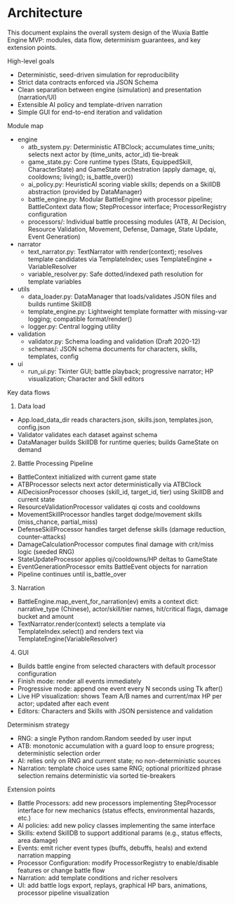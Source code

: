# Architecture

This document explains the overall system design of the Wuxia Battle Engine MVP: modules, data flow, determinism guarantees, and key extension points.

High-level goals
- Deterministic, seed-driven simulation for reproducibility
- Strict data contracts enforced via JSON Schema
- Clean separation between engine (simulation) and presentation (narration/UI)
- Extensible AI policy and template-driven narration
- Simple GUI for end-to-end iteration and validation

Module map
- engine
  - atb_system.py: Deterministic ATBClock; accumulates time_units; selects next actor by (time_units, actor_id) tie-break
  - game_state.py: Core runtime types (Stats, EquippedSkill, CharacterState) and GameState orchestration (apply damage, qi, cooldowns; living(); is_battle_over())
  - ai_policy.py: HeuristicAI scoring viable skills; depends on a SkillDB abstraction (provided by DataManager)
  - battle_engine.py: Modular BattleEngine with processor pipeline; BattleContext data flow; StepProcessor interface; ProcessorRegistry configuration
  - processors/: Individual battle processing modules (ATB, AI Decision, Resource Validation, Movement, Defense, Damage, State Update, Event Generation)
- narrator
  - text_narrator.py: TextNarrator with render(context); resolves template candidates via TemplateIndex; uses TemplateEngine + VariableResolver
  - variable_resolver.py: Safe dotted/indexed path resolution for template variables
- utils
  - data_loader.py: DataManager that loads/validates JSON files and builds runtime SkillDB
  - template_engine.py: Lightweight template formatter with missing-var logging; compatible format/render()
  - logger.py: Central logging utility
- validation
  - validator.py: Schema loading and validation (Draft 2020-12)
  - schemas/: JSON schema documents for characters, skills, templates, config
- ui
  - run_ui.py: Tkinter GUI; battle playback; progressive narrator; HP visualization; Character and Skill editors

Key data flows
1) Data load
- App.load_data_dir reads characters.json, skills.json, templates.json, config.json
- Validator validates each dataset against schema
- DataManager builds SkillDB for runtime queries; builds GameState on demand

2) Battle Processing Pipeline
- BattleContext initialized with current game state
- ATBProcessor selects next actor deterministically via ATBClock
- AIDecisionProcessor chooses (skill_id, target_id, tier) using SkillDB and current state
- ResourceValidationProcessor validates qi costs and cooldowns
- MovementSkillProcessor handles target dodge/movement skills (miss_chance, partial_miss)
- DefenseSkillProcessor handles target defense skills (damage reduction, counter-attacks)
- DamageCalculationProcessor computes final damage with crit/miss logic (seeded RNG)
- StateUpdateProcessor applies qi/cooldowns/HP deltas to GameState
- EventGenerationProcessor emits BattleEvent objects for narration
- Pipeline continues until is_battle_over

3) Narration
- BattleEngine.map_event_for_narration(ev) emits a context dict: narrative_type (Chinese), actor/skill/tier names, hit/critical flags, damage bucket and amount
- TextNarrator.render(context) selects a template via TemplateIndex.select() and renders text via TemplateEngine(VariableResolver)

4) GUI
- Builds battle engine from selected characters with default processor configuration
- Finish mode: render all events immediately
- Progressive mode: append one event every N seconds using Tk after()
- Live HP visualization: shows Team A/B names and current/max HP per actor; updated after each event
- Editors: Characters and Skills with JSON persistence and validation

Determinism strategy
- RNG: a single Python random.Random seeded by user input
- ATB: monotonic accumulation with a guard loop to ensure progress; deterministic selection order
- AI: relies only on RNG and current state; no non-deterministic sources
- Narration: template choice uses same RNG; optional prioritized phrase selection remains deterministic via sorted tie-breakers

Extension points
- Battle Processors: add new processors implementing StepProcessor interface for new mechanics (status effects, environmental hazards, etc.)
- AI policies: add new policy classes implementing the same interface
- Skills: extend SkillDB to support additional params (e.g., status effects, area damage)
- Events: emit richer event types (buffs, debuffs, heals) and extend narration mapping
- Processor Configuration: modify ProcessorRegistry to enable/disable features or change battle flow
- Narration: add template conditions and richer resolvers
- UI: add battle logs export, replays, graphical HP bars, animations, processor pipeline visualization